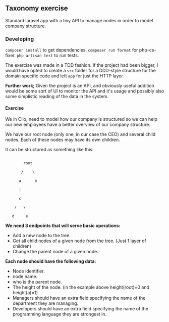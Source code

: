 ## Taxonomy exercise
Standard laravel app with a tiny API to manage nodes in order to model company structure.

### Developing
`composer install` to get dependencies. 
`composer run format` for php-cs-fixer.
`php artisan test` to run tests.

The exercise was made in a TDD fashion. If the project had been bigger, I would have opted to create a `src` folder for a DDD-style structure for the domain specific code and left `app` for just the HTTP layer.

**Further work;** Given the project is an API, and obviously useful addition would be some sort of UI to monitor the API and it's usage and possibly also some simplistic reading of the data in the system.

#### Exercise
We in Clio, need to model how our company is structured so we can help our new employees have a better overview of our company structure.

We have our root node (only one, in our case the CEO) and several child nodes. Each of these nodes may have its own children.

It can be structured as something like this:
```

        root

       /    \

      a      b

      |

      c

    /   \

   d     e

```

**We need 3 endpoints that will serve basic operations:**
- Add a new node to the tree.
- Get all child nodes of a given node from the tree. (Just 1 layer of children)
- Change the parent node of a given node.


**Each node should have the following data:**
- Node identifier.
- node name.
- who is the parent node.
- The height of the node. (in the example above height(root)=0 and height(a)=1)
- Managers should have an extra field specifying the name of the department they are managing.
- Developers should have an extra field specifying the name of the programming language they are strongest in.

